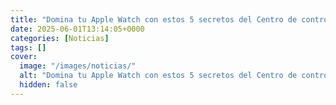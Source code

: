 ```yaml
---
title: "Domina tu Apple Watch con estos 5 secretos del Centro de control"
date: 2025-06-01T13:14:05+0000
categories: [Noticias]
tags: []
cover:
  image: "/images/noticias/"
  alt: "Domina tu Apple Watch con estos 5 secretos del Centro de control"
  hidden: false
---
```




